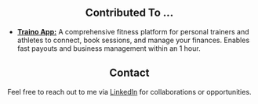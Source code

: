 <div align="center">
  
## Contributed To ...
</div>

- [**Traino App:**](https://www.linkedin.com/in/johan-svensson-427a3323b?utm_source=share&utm_campaign=share_via&utm_content=profile&utm_medium=ios_app) A comprehensive fitness platform for personal trainers and athletes to connect, book sessions, and manage your finances. Enables fast payouts and business management within an 1 hour.
<div align="center">

## Contact
Feel free to reach out to me via [LinkedIn](https://www.linkedin.com/in/johan-svensson-427a3323b?utm_source=share&utm_campaign=share_via&utm_content=profile&utm_medium=ios_app) for collaborations or opportunities.
</div>
